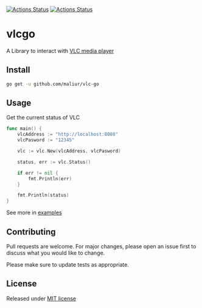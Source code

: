 [![Actions Status](https://github.com/maliur/vlc-go/workflows/build/badge.svg)](https://github.com/maliur/vlc-go/actions) [![Actions Status](https://github.com/maliur/vlc-go/workflows/tests/badge.svg)](https://github.com/maliur/vlc-go/actions)

# vlcgo

A Library to interact with [VLC media player](https://www.videolan.org/)

## Install
```bash
go get -u github.com/maliur/vlc-go
```

## Usage
Get the current status of VLC
```go
func main() {
    vlcAddress := "http://localhost:8080"
    vlcPasword := "12345"

    vlc := vlc.New(vlcAddress, vlcPasword)

    status, err := vlc.Status()

    if err != nil {
        fmt.Println(err)
    }

    fmt.Println(status)
}
```
See more in [examples](https://github.com/maliur/vlc-go/tree/master/examples)

## Contributing
Pull requests are welcome. For major changes, please open an issue first to discuss what you would like to change.

Please make sure to update tests as appropriate.

## License
Released under [MIT license](https://raw.githubusercontent.com/maliur/vlc-go/master/LICENSE)
